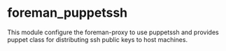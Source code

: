 # foreman_puppetssh #

This module configure the foreman-proxy to use puppetssh and provides puppet class for distributing ssh public keys to host machines. 
